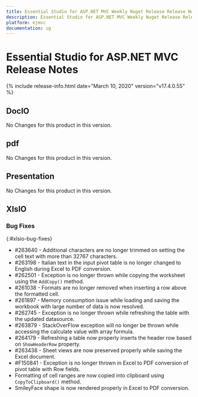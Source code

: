 ```yaml
---
title: Essential Studio for ASP.NET MVC Weekly Nuget Release Release Notes  
description: Essential Studio for ASP.NET MVC Weekly Nuget Release Release Notes  
platform: ejmvc
documentation: ug
---
```


# Essential Studio for ASP.NET MVC  Release Notes  

{% include release-info.html date="March 10, 2020"  version="v17.4.0.55" %} 






## DocIO

No Changes for this product in this version.

[//]: # "Delete the contents of this file while new content is added."

## pdf

No Changes for this product in this version.

[//]: # "Delete the contents of this file while new content is added."

## Presentation

No Changes for this product in this version.

[//]: # "Delete the contents of this file while new content is added."

## XlsIO

### Bug Fixes
{:#xlsio-bug-fixes}

* \#263640 - Additional characters are no longer trimmed on setting the cell text with more than 32767 characters.
* \#263198 - Italian text in the input pivot table is no longer changed to English during Excel to PDF conversion.
* \#262501 - Exception is no longer thrown while copying the worksheet using the `AddCopy()` method.
* \#261038 - Formats are no longer removed when inserting a row above the formatted cell.
* \#261897 - Memory consumption issue while loading and saving the workbook with large number of data is now resolved.
* \#262745 - Exception is no longer thrown while refreshing the table with the updated datasource.
* \#263879 - StackOverFlow exception will no longer be thrown while accessing the calculate value with array formula.
* \#264179 - Refreshing a table now properly inserts the header row based on `ShowHeaderRow` property.
* \#263438 - Sheet views are now preserved properly while saving the Excel document.
* \#F150841 - Exception is no longer thrown in Excel to PDF conversion of pivot table with Row fields.
* Formatting of cell ranges are now copied into clipboard using `CopyToClipboard()` method.
* SmileyFace shape is now rendered properly in Excel to PDF conversion.

